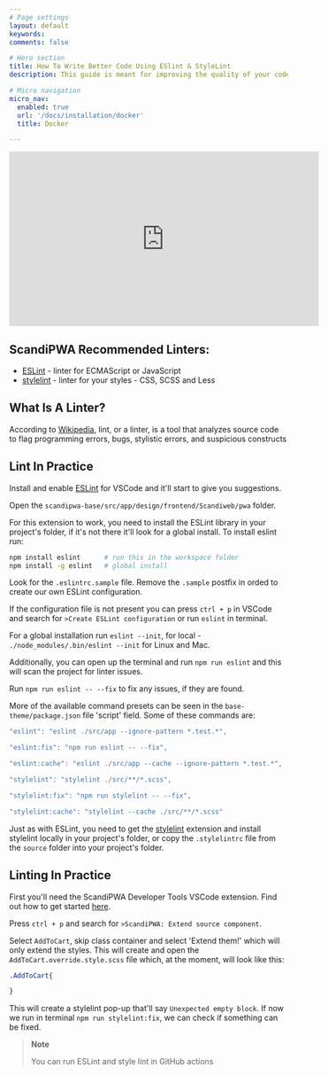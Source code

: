 ```yaml
---
# Page settings
layout: default
keywords:
comments: false

# Hero section
title: How To Write Better Code Using ESlint & StyleLint
description: This guide is meant for improving the quality of your code using ESlint & StyleLint.

# Micro navigation
micro_nav:
  enabled: true
  url: '/docs/installation/docker'
  title: Docker

---
```


<div class="video">
    <iframe width="560" height="315" src="https://www.youtube.com/embed/3nO6m4zDnqs" frameborder="0" allow="accelerometer; autoplay; encrypted-media; gyroscope; picture-in-picture" allowfullscreen></iframe>
</div>

## ScandiPWA Recommended Linters:
- [ESLint](https://marketplace.visualstudio.com/items?itemName=dbaeumer.vscode-eslint) - linter for ECMAScript or JavaScript
- [stylelint](https://marketplace.visualstudio.com/items?itemName=stylelint.vscode-stylelint) - linter for your styles - CSS, SCSS and Less

## What Is A Linter?
According to [Wikipedia](https://en.wikipedia.org/wiki/Lint_(software)), lint, or a linter, is a tool that analyzes source code to flag programming errors, bugs, stylistic errors, and suspicious constructs

## Lint In Practice
Install and enable [ESLint](https://marketplace.visualstudio.com/items?itemName=dbaeumer.vscode-eslint) for VSCode and it'll start to give you suggestions. 

Open the `scandipwa-base/src/app/design/frontend/Scandiweb/pwa` folder.

For this extension to work, you need to install the ESLint library in your project's folder, if it's not there it'll look for a global install. To install eslint run:
```bash
npm install eslint      # run this in the workspace folder
npm install -g eslint   # global install
```
Look for the `.eslintrc.sample` file. Remove the `.sample` postfix in orded to create our own ESLint configuration.

If the configuration file is not present you can press `ctrl + p` in VSCode and search for `>Create ESLint configuration` or run `eslint` in terminal.

For a global installation run `eslint --init`, for local - `./node_modules/.bin/eslint --init` for Linux and Mac.

Additionally, you can open up the terminal and run `npm run eslint` and this will scan the project for linter issues.

Run `npm run eslint -- --fix` to fix any issues, if they are found.

More of the available command presets can be seen in the `base-theme/package.json` file 'script' field. Some of these commands are:
```js
"eslint": "eslint ./src/app --ignore-pattern *.test.*",

"eslint:fix": "npm run eslint -- --fix",

"eslint:cache": "eslint ./src/app --cache --ignore-pattern *.test.*",

"stylelint": "stylelint ./src/**/*.scss",

"stylelint:fix": "npm run stylelint -- --fix",

"stylelint:cache": "stylelint --cache ./src/**/*.scss"
```

Just as with ESLint, you need to get the [stylelint](https://marketplace.visualstudio.com/items?itemName=stylelint.vscode-stylelint) extension and install stylelint locally in your project's folder, or copy the `.stylelintrc` file from the `source` folder into your project's folder.

## Linting In Practice
First you'll need the ScandiPWA Developer Tools VSCode extension. Find out how to get started [here](https://docs.scandipwa.com/docs/vsc-extensions.html). 

Press `ctrl + p` and search for `>ScandiPWA: Extend source component`.

Select `AddToCart`, skip class container and select 'Extend them!' which will only extend the styles. This will create and open the `AddToCart.override.style.scss` file which, at the moment, will look like this:
```scss
.AddToCart{

}
```
This will create a stylelint pop-up that'll say `Unexpected empty block`. If now we run in terminal `npm run stylelint:fix`, we can check if something can be fixed.

> **Note**
>
> You can run ESLint and style lint in GitHub actions


